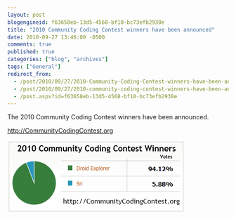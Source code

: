 ```yaml
---
layout: post
blogengineid: f63658eb-13d5-4568-bf10-bc73efb2930e
title: "2010 Community Coding Contest winners have been announced"
date: 2010-09-27 13:46:00 -0500
comments: true
published: true
categories: ["blog", "archives"]
tags: ["General"]
redirect_from: 
  - /post/2010/09/27/2010-Community-Coding-Contest-winners-have-been-announced
  - /post/2010/09/27/2010-community-coding-contest-winners-have-been-announced
  - /post.aspx?id=f63658eb-13d5-4568-bf10-bc73efb2930e
---
```

<!-- more -->

The 2010 Community Coding Contest winners have been announced.

<a href="http://CommunityCodingContest.org">http://CommunityCodingContest.org</a>

<img src="/images/posts/2010/9/2010CommunityCodingContestWinners.png" alt="" />
